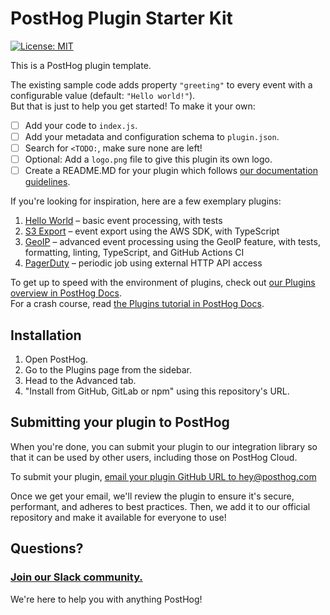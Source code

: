 # PostHog Plugin Starter Kit

[![License: MIT](https://img.shields.io/badge/License-MIT-red.svg?style=flat-square)](https://opensource.org/licenses/MIT)

This is a PostHog plugin template.

The existing sample code adds property `"greeting"` to every event with a configurable value (default: `"Hello world!"`).  
But that is just to help you get started! To make it your own:
- [ ] Add your code to `index.js`.
- [ ] Add your metadata and configuration schema to `plugin.json`.
- [ ] Search for `<TODO:`, make sure none are left!
- [ ] Optional: Add a `logo.png` file to give this plugin its own logo.
- [ ] Create a README.MD for your plugin which follows [our documentation guidelines](https://posthog.com/docs/plugins/build). 

If you're looking for inspiration, here are a few exemplary plugins:

1. [Hello World](https://github.com/PostHog/helloworldplugin) – basic event processing, with tests
1. [S3 Export](https://github.com/PostHog/s3-export-plugin) – event export using the AWS SDK, with TypeScript
1. [GeoIP](https://github.com/PostHog/posthog-plugin-geoip) – advanced event processing using the GeoIP feature, with tests, formatting, linting, TypeScript, and GitHub Actions CI
1. [PagerDuty](https://github.com/PostHog/posthog-pagerduty-plugin) – periodic job using external HTTP API access

To get up to speed with the environment of plugins, check out [our Plugins overview in PostHog Docs](https://posthog.com/docs/plugins/build/overview).  
For a crash course, read [the Plugins tutorial in PostHog Docs](https://posthog.com/docs/plugins/build/tutorial).

## Installation

1. Open PostHog.
1. Go to the Plugins page from the sidebar.
1. Head to the Advanced tab.
1. "Install from GitHub, GitLab or npm" using this repository's URL.

## Submitting your plugin to PostHog

When you're done, you can submit your plugin to our integration library so that it can be used by other users, including those on PostHog Cloud. 

To submit your plugin, [email your plugin GitHub URL to hey@posthog.com](mailto:hey@posthog.com?subject=Submit%20Plugin%20to%20Repository&body=Plugin%20GitHub%20link%3A)

Once we get your email, we'll review the plugin to ensure it's secure, performant, and adheres to best practices. Then, we add it to our official repository and make it available for everyone to use!

## Questions?

### [Join our Slack community.](https://join.slack.com/t/posthogusers/shared_invite/enQtOTY0MzU5NjAwMDY3LTc2MWQ0OTZlNjhkODk3ZDI3NDVjMDE1YjgxY2I4ZjI4MzJhZmVmNjJkN2NmMGJmMzc2N2U3Yjc3ZjI5NGFlZDQ)

We're here to help you with anything PostHog!
